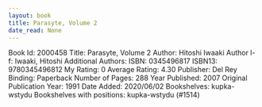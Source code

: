 ```yaml
---
layout: book
title: Parasyte, Volume 2
date_read: None
---
```


Book Id: 2000458
Title: Parasyte, Volume 2
Author: Hitoshi Iwaaki
Author l-f: Iwaaki, Hitoshi
Additional Authors: 
ISBN: 0345496817
ISBN13: 9780345496812
My Rating: 0
Average Rating: 4.30
Publisher: Del Rey
Binding: Paperback
Number of Pages: 288
Year Published: 2007
Original Publication Year: 1991
Date Added: 2020/06/02
Bookshelves: kupka-wstydu
Bookshelves with positions: kupka-wstydu (#1514)

